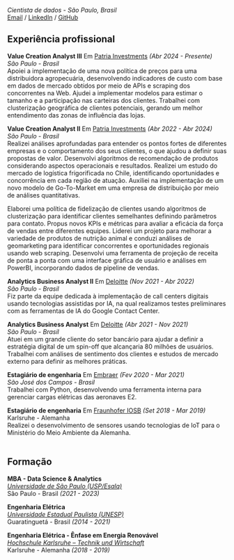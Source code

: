 _Cientista de dados - São Paulo, Brasil_<br>
[Email](mailto:fabriciocgf@gmail.com) / [LinkedIn](https://www.linkedin.com/in/fabriciocgf/) / [GitHub](https://github.com/fabriciocgf/)

## Experiência profissional

**Value Creation Analyst III** Em [Patria Investments](https://www.patriainvestimentos.com.br/) _(Abr 2024 - Presente)_<br>
_São Paulo - Brasil_<br>
Apoiei a implementação de uma nova política de preços para uma distribuidora agropecuária, desenvolvendo indicadores de custo com base em dados de mercado obtidos por meio de APIs e scraping dos concorrentes na Web. Ajudei a implementar modelos para estimar o tamanho e a participação nas carteiras dos clientes. Trabalhei com clusterização geográfica de clientes potenciais, gerando um melhor entendimento das zonas de influência das lojas.

**Value Creation Analyst II** Em [Patria Investments](https://www.patriainvestimentos.com.br/) _(Abr 2022 - Abr 2024)_<br>
_São Paulo - Brasil_<br>
Realizei análises aprofundadas para entender os pontos fortes de diferentes empresas e o comportamento dos seus clientes, o que ajudou a definir suas propostas de valor. Desenvolvi algoritmos de recomendação de produtos considerando aspectos operacionais e resultados. Realizei um estudo do mercado de logística frigorificada no Chile, identificando oportunidades e concorrência em cada região de atuação. Auxiliei na implementação de um novo modelo de Go-To-Market em uma empresa de distribuição por meio de análises quantitativas.

Elaborei uma política de fidelização de clientes usando algoritmos de clusterização para identificar clientes semelhantes definindo parâmetros para contato. Propus novos KPIs e métricas para avaliar a eficácia da força de vendas entre diferentes equipes. Liderei um projeto para melhorar a variedade de produtos de nutrição animal e conduzi análises de geomarketing para identificar concorrentes e oportunidades regionais usando web scraping. Desenvolvi uma ferramenta de projeção de receita de ponta a ponta com uma interface gráfica de usuário e análises em PowerBI, incorporando dados de pipeline de vendas.

**Analytics Business Analyst II** Em [Deloitte](https://www2.deloitte.com/br/pt.html) _(Nov 2021 - Abr 2022)_<br>
_São Paulo - Brasil_<br>
Fiz parte da equipe dedicada à implementação de call centers digitais usando tecnologias assistidas por IA, na qual realizamos testes preliminares com as ferramentas de IA do Google Contact Center.

**Analytics Business Analyst** Em [Deloitte](https://www2.deloitte.com/br/pt.html) _(Abr 2021 - Nov 2021)_<br>
_São Paulo - Brasil_<br>
Atuei em um grande cliente do setor bancário para ajudar a definir a estratégia digital de um spin-off que alcançaria 80 milhões de usuários. Trabalhei com análises de sentimento dos clientes e estudos de mercado externo para definir as melhores práticas.

**Estagiário de engenharia** Em [Embraer](https://embraer.com/br/pt)  _(Fev 2020 - Mar 2021)_<br>
_São José dos Campos - Brasil_<br>
Trabalhei com Python, desenvolvendo uma ferramenta interna para gerenciar cargas elétricas das aeronaves E2.

**Estagiário de engenharia** Em [Fraunhofer IOSB](https://www.iosb.fraunhofer.de/en.html)  _(Set 2018 - Mar 2019)_<br>
Karlsruhe - Alemanha <br>
Realizei o desenvolvimento de sensores usando tecnologias de IoT para o Ministério do Meio Ambiente da Alemanha.
<br><br>

## Formação

**MBA - Data Science & Analytics**<br>
[_Universidade de São Paulo (USP/Esalq)_](https://mbauspesalq.com/)<br>
São Paulo - Brasil _(2021 - 2023)_<br>

**Engenharia Elétrica**<br>
[_Universidade Estadual Paulista (UNESP)_](https://www2.unesp.br/)<br>
Guaratinguetá - Brasil _(2014 - 2021)_<br>

**Engenharia Elétrica - Ênfase em Energia Renovável**<br>
[_Hochschule Karlsruhe – Technik und Wirtschaft_](https://www.h-ka.de/en/study/study-in-english/degree-programs)<br>
Karlsruhe - Alemanha _(2018 - 2019)_<br>
<br>
